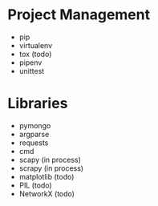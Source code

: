 # Project Management
- pip
- virtualenv
- tox (todo)
- pipenv
- unittest

# Libraries
- pymongo
- argparse
- requests
- cmd
- scapy (in process)
- scrapy (in process)
- matplotlib (todo)
- PIL (todo)
- NetworkX (todo)
